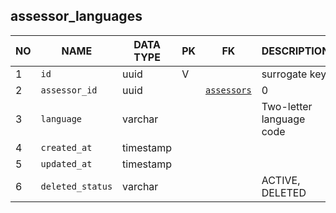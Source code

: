 assessor_languages
----------------------------


NO | NAME | DATA TYPE | PK | FK | DESCRIPTION            
---|------|-----------|----|----|-------------
1|`id` | uuid | V |  | surrogate key
2|`assessor_id` | uuid |  | [`assessors`](assessors.md) | 0
3|`language` | varchar |  |  | Two-letter language code
4|`created_at` | timestamp |  |  | 
5|`updated_at` | timestamp |  |  | 
6|`deleted_status` | varchar |  |  | ACTIVE, DELETED

